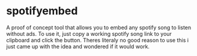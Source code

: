 # spotifyembed
A proof of concept tool that allows you to embed any spotify song to listen without ads.
To use it, just copy a working spotify song link to your clipboard and click the button.
Theres literaly no good reason to use this i just came up with the idea and wondered if it would work.
